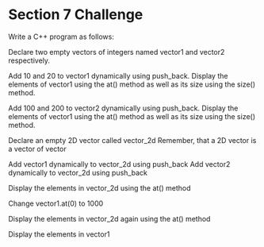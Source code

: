 # Section 7 Challenge #

Write a C++ program as follows:

Declare two empty vectors of integers named vector1 and vector2 respectively.

Add 10 and 20 to vector1 dynamically using push_back. Display the elements of vector1 using the at() method 
as well as its size using the size() method.

Add 100 and 200 to vector2 dynamically using push_back. Display the elements of vector1 using the at() method 
as well as its size using the size() method.

Declare an empty 2D vector called vector_2d
Remember, that a 2D vector is a vector of vector <int>

Add vector1 dynamically to vector_2d using push_back
Add vector2 dynamically to vector_2d using push_back 

Display the elements in vector_2d using the at() method

Change vector1.at(0) to 1000

Display the elements in vector_2d again using the at() method

Display the elements in vector1


